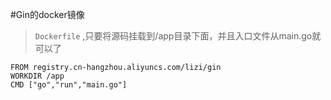 #Gin的docker镜像
> `Dockerfile` ,只要将源码挂载到/app目录下面，并且入口文件从main.go就可以了
```
FROM registry.cn-hangzhou.aliyuncs.com/lizi/gin
WORKDIR /app
CMD ["go","run","main.go"]
```
